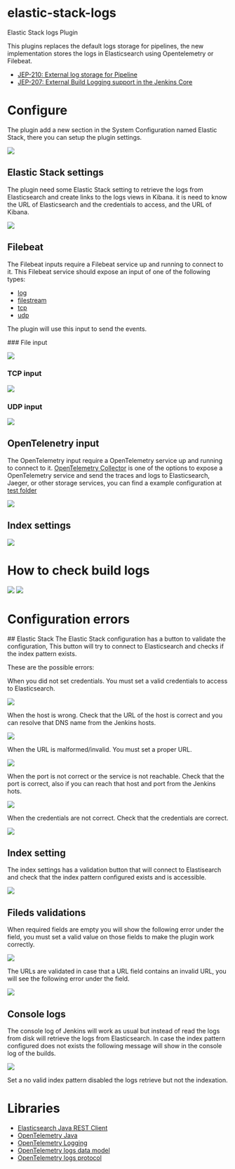 # elastic-stack-logs
Elastic Stack logs Plugin

This plugins replaces the default logs storage for pipelines,
the new implementation stores the logs in Elasticsearch using Opentelemetry or Filebeat.

* [JEP-210: External log storage for Pipeline](https://github.com/jenkinsci/jep/blob/master/jep/210/README.adoc)
* [JEP-207: External Build Logging support in the Jenkins Core](https://github.com/jenkinsci/jep/blob/master/jep/207/README.adoc)

# Configure

The plugin add a new section in the System Configuration named Elastic Stack, there you can setup the plugin settings.

![](docs/images/system_configuration.png)

## Elastic Stack settings

The plugin need some Elastic Stack setting to retrieve the logs from Elasticsearch and create links to the logs views in Kibana.
it is need to know the URL of Elasticsearch and the credentials to access, and the URL of Kibana.

![](docs/images/elastic_config_validation_success.png)

## Filebeat

The Filebeat inputs require a Filebeat service up and running to connect to it.
This Filebeat service should expose an input of one of the following types:

* [log](https://www.elastic.co/guide/en/beats/filebeat/current/filebeat-input-log.html)
* [filestream](https://www.elastic.co/guide/en/beats/filebeat/current/filebeat-input-filestream.html)
* [tcp](https://www.elastic.co/guide/en/beats/filebeat/current/filebeat-input-tcp.html)
* [udp](https://www.elastic.co/guide/en/beats/filebeat/current/filebeat-input-udp.html)

The plugin will use this input to send the events.

### File input

![](docs/images/filebeat_file_input.png)

### TCP input

![](docs/images/filebeat_tcp_input.png)

### UDP input

![](docs/images/filebeat_udp_input.png)

## OpenTelenetry input

The OpenTelemetry input require a OpenTelemetry service up and running to connect to it.
[OpenTelemetry Collector](https://opentelemetry.io/docs/collector/) is one of the options to expose a OpenTelemetry service and send the traces and logs to Elasticsearch, Jaeger, or other storage services, you can find a example configuration at [test folder](src/test/resources)

![](docs/images/opentelemetry_input.png)

## Index settings

![](docs/images/index_pattern_validation_success.png)

# How to check build logs

![](docs/images/build_menu.png)
![](docs/images/build_status.png)
![]()

# Configuration errors

## Elastic Stack
The Elastic Stack configuration has a button to validate the configuration,
This button will try to connect to Elasticsearch
and checks if the index pattern exists.

These are the possible errors:

When you did not set credentials.
You must set a valid credentials to access to Elasticsearch.

![](docs/images/elastic_config_validation_fail_credentials.png)

When the host is wrong.
Check that the URL of the host is correct and you can resolve that DNS name from the Jenkins hosts.

![](docs/images/elastic_config_validation_fail_host.png)

When the URL is malformed/invalid. You must set a proper URL.

![](docs/images/elastic_config_validation_fail_no_es_url.png)

When the port is not correct or the service is not reachable.
Check that the port is correct, also if you can reach that host and port from the Jenkins hots.

![](docs/images/elastic_config_validation_fail_refused.png)

When the credentials are not correct.
Check that the credentials are correct.

![](docs/images/elastic_config_validation_fail_wrong_auth.png)

## Index setting

The index settings has a validation button that will connect to Elastisearch
and check that the index pattern configured exists and is accessible.

![](docs/images/index_pattern_validation_fail.png)


## Fileds validations

When required fields are empty you will show the following error under the field,
you must set a valid value on those fields to make the plugin work correctly.

![](docs/images/filebeat_empty_fields.png)

The URLs are validated in case that a URL field contains an invalid URL,
you will see the following error under the field.

![](docs/images/url_malformed.png)

## Console logs

The console log of Jenkins will work as usual
but instead of read the logs from disk will retrieve the logs from Elasticsearch.
In case the index pattern configured does not exists
the following message will show in the console log of the builds.

![](docs/images/console_log_worng_index.png)

Set a no valid index pattern disabled the logs retrieve but not the indexation.

# Libraries

* [Elasticsearch Java REST Client](https://www.elastic.co/guide/en/elasticsearch/client/java-rest/current/index.html)
* [OpenTelemetry Java](https://github.com/open-telemetry/opentelemetry-java)
* [OpenTelemetry Logging](https://github.com/open-telemetry/opentelemetry-specification/blob/main/specification/logs/overview.md)
* [OpenTelemetry logs data model](https://github.com/open-telemetry/opentelemetry-specification/blob/main/specification/logs/data-model.md)
* [OpenTelemetry logs protocol](https://github.com/open-telemetry/opentelemetry-proto/blob/main/opentelemetry/proto/logs/v1/logs.proto)
